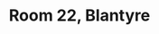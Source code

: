 ---
basin: 'No'
cudn: true
floor: Ground
grade: 6
images:
- /assets/images/rooms/blantyre/blant_22_2.jpg
- /assets/images/rooms/blantyre/blant_22_3.jpg
- /assets/images/rooms/blantyre/blant_22_1.jpg
living_room: 'No'
location: Blantyre
name: '22'
network: Wired and Wireless
title: Room 22, Blantyre
---